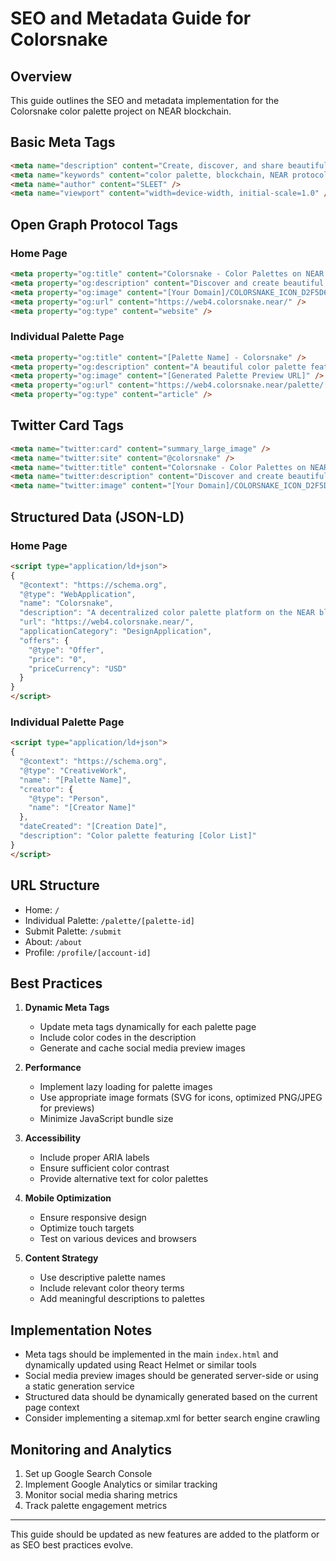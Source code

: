# SEO and Metadata Guide for Colorsnake

## Overview
This guide outlines the SEO and metadata implementation for the Colorsnake color palette project on NEAR blockchain.

## Basic Meta Tags
```html
<meta name="description" content="Create, discover, and share beautiful color palettes on the NEAR blockchain. Find the perfect color combination for your next project." />
<meta name="keywords" content="color palette, blockchain, NEAR protocol, web3, design tools, color schemes, color combinations" />
<meta name="author" content="SLEET" />
<meta name="viewport" content="width=device-width, initial-scale=1.0" />
```

## Open Graph Protocol Tags
### Home Page
```html
<meta property="og:title" content="Colorsnake - Color Palettes on NEAR Blockchain" />
<meta property="og:description" content="Discover and create beautiful color palettes stored on the NEAR blockchain. The perfect tool for designers and developers." />
<meta property="og:image" content="[Your Domain]/COLORSNAKE_ICON_D2F5D6_300.svg" />
<meta property="og:url" content="https://web4.colorsnake.near/" />
<meta property="og:type" content="website" />
```

### Individual Palette Page
```html
<meta property="og:title" content="[Palette Name] - Colorsnake" />
<meta property="og:description" content="A beautiful color palette featuring [Color Count] colors. View, save, and share this palette on Colorsnake." />
<meta property="og:image" content="[Generated Palette Preview URL]" />
<meta property="og:url" content="https://web4.colorsnake.near/palette/[Palette ID]" />
<meta property="og:type" content="article" />
```

## Twitter Card Tags
```html
<meta name="twitter:card" content="summary_large_image" />
<meta name="twitter:site" content="@colorsnake" />
<meta name="twitter:title" content="Colorsnake - Color Palettes on NEAR Blockchain" />
<meta name="twitter:description" content="Discover and create beautiful color palettes stored on the NEAR blockchain." />
<meta name="twitter:image" content="[Your Domain]/COLORSNAKE_ICON_D2F5D6_300.svg" />
```

## Structured Data (JSON-LD)
### Home Page
```html
<script type="application/ld+json">
{
  "@context": "https://schema.org",
  "@type": "WebApplication",
  "name": "Colorsnake",
  "description": "A decentralized color palette platform on the NEAR blockchain",
  "url": "https://web4.colorsnake.near/",
  "applicationCategory": "DesignApplication",
  "offers": {
    "@type": "Offer",
    "price": "0",
    "priceCurrency": "USD"
  }
}
</script>
```

### Individual Palette Page
```html
<script type="application/ld+json">
{
  "@context": "https://schema.org",
  "@type": "CreativeWork",
  "name": "[Palette Name]",
  "creator": {
    "@type": "Person",
    "name": "[Creator Name]"
  },
  "dateCreated": "[Creation Date]",
  "description": "Color palette featuring [Color List]"
}
</script>
```

## URL Structure
- Home: `/`
- Individual Palette: `/palette/[palette-id]`
- Submit Palette: `/submit`
- About: `/about`
- Profile: `/profile/[account-id]`

## Best Practices
1. **Dynamic Meta Tags**
   - Update meta tags dynamically for each palette page
   - Include color codes in the description
   - Generate and cache social media preview images

2. **Performance**
   - Implement lazy loading for palette images
   - Use appropriate image formats (SVG for icons, optimized PNG/JPEG for previews)
   - Minimize JavaScript bundle size

3. **Accessibility**
   - Include proper ARIA labels
   - Ensure sufficient color contrast
   - Provide alternative text for color palettes

4. **Mobile Optimization**
   - Ensure responsive design
   - Optimize touch targets
   - Test on various devices and browsers

5. **Content Strategy**
   - Use descriptive palette names
   - Include relevant color theory terms
   - Add meaningful descriptions to palettes

## Implementation Notes
- Meta tags should be implemented in the main `index.html` and dynamically updated using React Helmet or similar tools
- Social media preview images should be generated server-side or using a static generation service
- Structured data should be dynamically generated based on the current page context
- Consider implementing a sitemap.xml for better search engine crawling

## Monitoring and Analytics
1. Set up Google Search Console
2. Implement Google Analytics or similar tracking
3. Monitor social media sharing metrics
4. Track palette engagement metrics

---

This guide should be updated as new features are added to the platform or as SEO best practices evolve.